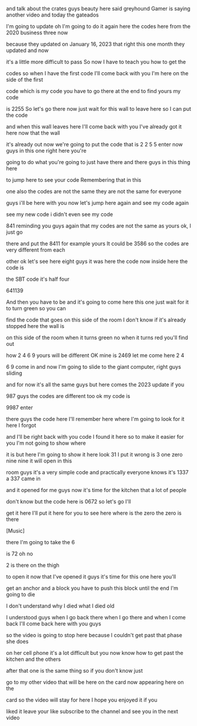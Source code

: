 and talk about the crates guys beauty here said greyhound Gamer is saying another video and today the gateados

I'm going to update oh I'm going to do it again here the codes here from the 2020 business three now

because they updated on January 16, 2023 that right this one month they updated and now

it's a little more difficult to pass So now I have to teach you how to get the

codes so when I have the first code I'll come back with you I'm here on the side of the first

code which is my code you have to go there at the end to find yours my code

is 2255 So let's go there now just wait for this wall to leave here so I can put the code

and when this wall leaves here I'll come back with you I've already got it here now that the wall

it's already out now we're going to put the code that is 2 2 5 5 enter now guys in this one right here you're

going to do what you're going to just have there and there guys in this thing here

to jump here to see your code Remembering that in this

one also the codes are not the same they are not the same for everyone

guys i'll be here with you now let's jump here again and see my code again

see my new code i didn't even see my code

841 reminding you guys again that my codes are not the same as yours ok, I just go

there and put the 8411 for example yours It could be 3586 so the codes are very different from each

other ok let's see here eight guys it was here the code now inside here the code is

the SBT code it's half four

641139

And then you have to be and it's going to come here this one just wait for it to turn green so you can

find the code that goes on this side of the room I don't know if it's already stopped here the wall is

on this side of the room when it turns green no when it turns red you'll find out

how 2 4 6 9 yours will be different OK mine is 2469 let me come here 2 4

6 9 come in and now I'm going to slide to the giant computer, right guys sliding

and for now it's all the same guys but here comes the 2023 update if you

987 guys the codes are different too ok my code is

9987 enter

there guys the code here I'll remember here where I'm going to look for it here I forgot

and I'll be right back with you code I found it here so to make it easier for you I'm not going to show where

it is but here I'm going to show it here look 31 I put it wrong is 3 one zero nine nine it will open in this

room guys it's a very simple code and practically everyone knows it's 1337 a 337 came in

and it opened for me guys now it's time for the kitchen that a lot of people

don't know but the code here is 0672 so let's go I'll

get it here I'll put it here for you to see here where is the zero the zero is there

[Music]

there I'm going to take the 6

is 72 oh no

2 is there on the thigh

to open it now that I've opened it guys it's time for this one here you'll

get an anchor and a block you have to push this block until the end I'm going to die

I don't understand why I died what I died old

I understood guys when I go back there when I go there and when I come back I'll come back here with you guys

so the video is going to stop here because I couldn't get past that phase she does

on her cell phone it's a lot difficult but you now know how to get past the kitchen and the others

after that one is the same thing so if you don't know just

go to my other video that will be here on the card now appearing here on the

card so the video will stay for here I hope you enjoyed it if you

liked it leave your like subscribe to the channel and see you in the next video
